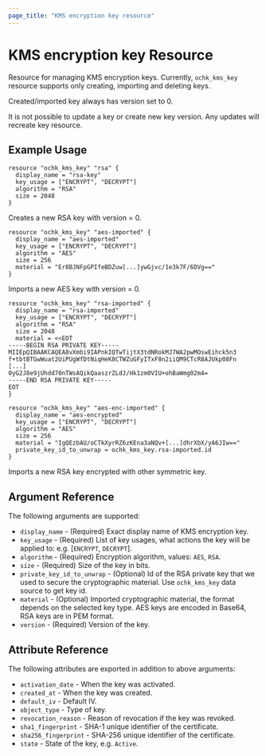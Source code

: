 ```yaml
---
page_title: "KMS encryption key resource"
---
```


# KMS encryption key Resource

Resource for managing KMS encryption keys. Currently, `ochk_kms_key` resource supports only creating, importing and deleting keys.

Created/imported key always has version set to 0.

It is not possible to update a key or create new key version. Any updates will recreate key resource.
  
## Example Usage

```hcl
resource "ochk_kms_key" "rsa" {
  display_name = "rsa-key"
  key_usage = ["ENCRYPT", "DECRYPT"]
  algorithm = "RSA"
  size = 2048
}
```

Creates a new RSA key with version = 0. 

```hcl
resource "ochk_kms_key" "aes-imported" {
  display_name = "aes-imported"
  key_usage = ["ENCRYPT", "DECRYPT"]
  algorithm = "AES"
  size = 256
  material = "Er8BJNFpGPIfeBDZuw[...]ywGjvc/1e3k7F/6DVg=="
}
```

Imports a new AES key with version = 0.

```hcl
resource "ochk_kms_key" "rsa-imported" {
  display_name = "rsa-imported"
  key_usage = ["ENCRYPT", "DECRYPT"]
  algorithm = "RSA"
  size = 2048
  material = <<EOT
-----BEGIN RSA PRIVATE KEY-----
MIIEpQIBAAKCAQEA8vXmbi9IAPnkIQTwTijtX3tdNRokMJ7WA2pwMOswEihck5n3
f+tbtBTGwWuat2UiPUgWfDtNiqHeK8CTWZuGFyITxF8n2iiQM9CTcR8AJUkp08Fn
[...]
0yG2J8e9jUhdd70nTWsAQikQaaszrZLdJ/Hk1zm0VIU+ohBaWmg02m4=
-----END RSA PRIVATE KEY-----
EOT
}

resource "ochk_kms_key" "aes-enc-imported" {
  display_name = "aes-encrypted"
  key_usage = ["ENCRYPT", "DECRYPT"]
  algorithm = "AES"
  size = 256
  material = "IgQEzbAU/oCTkXyrRZ6zKEna3aNQv+[...]dhrXbX/yA6JIw=="
  private_key_id_to_unwrap = ochk_kms_key.rsa-imported.id
}

```

Imports a new RSA key encrypted with other symmetric key.

## Argument Reference

The following arguments are supported:

* `display_name` - (Required) Exact display name of KMS encryption key.
* `key_usage` - (Required) List of key usages, what actions the key will be applied to: e.g. [`ENCRYPT`, `DECRYPT`].
* `algorithm` - (Required) Encryption algorithm, values: `AES`, `RSA`.
* `size` - (Required) Size of the key in bits.
* `private_key_id_to_unwrap` - (Optional) Id of the RSA private key that we used to secure the cryptographic material. Use `ochk_kms_key` data source to get key id.
* `material` - (Optional) Imported cryptographic material, the format depends on the selected key type. AES keys are encoded in Base64, RSA keys are in PEM format.
* `version` - (Required) Version of the key.

## Attribute Reference

The following attributes are exported in addition to above arguments:
* `activation_date` - When the key was activated.
* `created_at` - When the key was created.
* `default_iv` - Default IV.
* `object_type` - Type of key.
* `revocation_reason` - Reason of revocation if the key was revoked.
* `sha1_fingerprint` - SHA-1 unique identifier of the certificate.
* `sha256_fingerprint` - SHA-256 unique identifier of the certificate.
* `state` - State of the key, e.g. `Active`.

   
 
